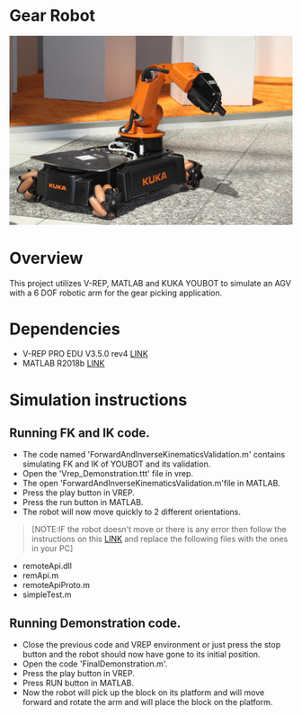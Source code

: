 # Gear Robot
</p>
<p align="center">
<img src="/youbot.jpg">
</p>
</p>

# Overview

This project utilizes V-REP, MATLAB and KUKA YOUBOT to simulate an AGV with a 6 DOF robotic arm for the gear picking application.

# Dependencies

- V-REP PRO EDU V3.5.0 rev4 [LINK](http://www.coppeliarobotics.com/downloads.html)
- MATLAB R2018b [LINK](https://www.mathworks.com/downloads/)

# Simulation instructions

## Running FK and IK code.
- The code named 'ForwardAndInverseKinematicsValidation.m' contains simulating FK and IK of YOUBOT and its validation.
- Open the 'Vrep_Demonstration.ttt' file in vrep.
- The open 'ForwardAndInverseKinematicsValidation.m'file in MATLAB.
- Press the play button in VREP.
- Press the run button in MATLAB.
- The robot will now move quickly to 2 different orientations.

>[NOTE:IF the robot doesn't move or there is any error then follow the instructions on this [LINK](https://www.youtube.com/watch?v=piI5wYEXUms) and replace the following files with the ones in your PC]
- remoteApi.dll
- remApi.m
- remoteApiProto.m
- simpleTest.m

## Running Demonstration code.
- Close the previous code and VREP environment or just press the stop button and the robot should now have gone to its initial position.
- Open the code 'FinalDemonstration.m'.
- Press the play button in VREP.
- Press RUN button in MATLAB.
- Now the robot will pick up the block on its platform and will move forward and rotate the arm and will place the block on the platform.
